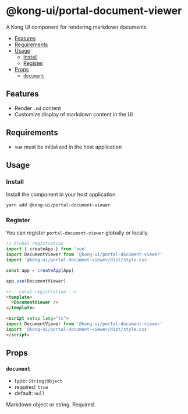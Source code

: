 # @kong-ui/portal-document-viewer

A Kong UI component for rendering markdown documents

- [Features](#features)
- [Requirements](#requirements)
- [Usage](#usage)
  - [Install](#install)
  - [Register](#register)
- [Props](#props)
  - [`document`](#document)

## Features

- Render `.md` content
- Customize display of markdown content in the UI

## Requirements

- `vue` must be initialized in the host application

## Usage

### Install

Install the component in your host application

```sh
yarn add @kong-ui/portal-document-viewer
```

### Register

You can register `portal-document-viewer` globally or locally.

```typescript
// Global registration
import { createApp } from 'vue'
import DocumentViewer from '@kong-ui/portal-document-viewer'
import '@kong-ui/portal-document-viewer/dist/style.css'

const app = createApp(App)

app.use(DocumentViewer)

```

```html
<!-- Local registration -->
<template>
  <DocumentViewer />
</template>

<script setup lang="ts">
import DocumentViewer from '@kong-ui/portal-document-viewer'
import '@kong-ui/portal-document-viewer/dist/style.css'
</script>
```

## Props

### `document`

- type: `String|Object`
- required: `true`
- default: `null`

Markdown object or string. Required.
